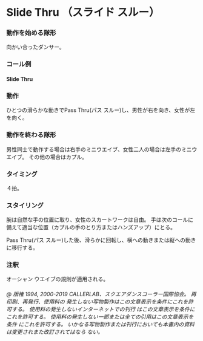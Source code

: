 
# Slide Thru （スライド スルー）
### 動作を始める隊形

向かい合ったダンサー。

### コール例

#### Slide Thru

### 動作

ひとつの滑らかな動きでPass Thru(パス スルー)し、男性が右を向き、女性が左を向く。

### 動作を終わる隊形

男性同士で動作する場合は右手のミニウエイブ、女性二人の場合は左手のミニウエイブ。 その他の場合はカプル。

### タイミング

４拍。

### スタイリング

腕は自然な手の位置に取り、女性のスカートワークは自由。 手は次のコールに備えて適当な位置（カプルの手のとり方またはハンズアップ）にとる。

Pass Thru(パス スルー)した後、滑らかに回転し、横への動きまたは縦への動きに移行する。

### 注釈

オーシャン ウエイブの規則が適用される。

###### @ 版権 1994, 2000-2019 CALLERLAB、スクエアダンスコーラー国際協会。 再印刷、再発行、使用料の 発生しない写物製作はこの文章表示を条件にこれを許可する。 使用料の発生しないインターネットでの刊行 はこの文章表示を条件にこれを許可する。 使用料の発生しない一部または全ての引用はこの文章表示を条件 にこれを許可する。 いかなる写物製作または刊行においても本書内の資料は変更されまた改訂されてはなら ない。


